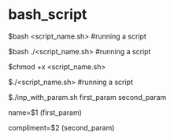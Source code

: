 # bash_script
$bash <script_name.sh> #running a script

$bash ./<script_name.sh> #running a script

$chmod +x <script_name.sh>

$./<script_name.sh> #running a script

$./inp_with_param.sh first_param second_param

name=$1 (first_param)

compliment=$2 (second_param)

